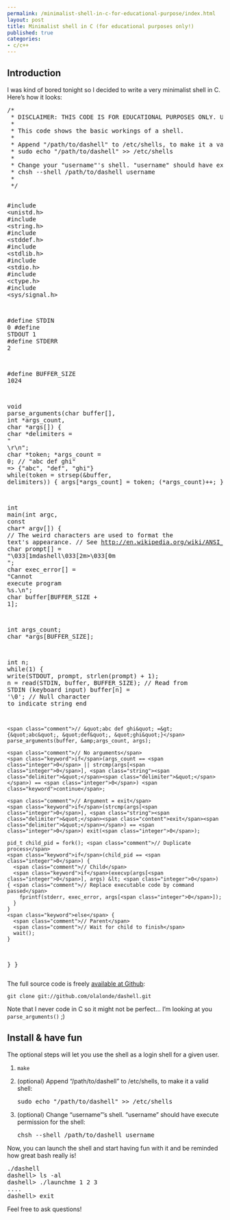 ```yaml
---
permalink: /minimalist-shell-in-c-for-educational-purpose/index.html
layout: post
title: Minimalist shell in C (for educational purposes only!)
published: true
categories:
- c/c++
---
```

<h2>Introduction</h2>

<p>I was kind of bored tonight so I decided to write a very minimalist
shell in C. Here&rsquo;s how it looks:</p>

<div class="CodeRay">
  <div class="code"><pre><span class="comment">/*
 * DISCLAIMER: THIS CODE IS FOR EDUCATIONAL PURPOSES ONLY. USE AT YOUR OWN RISKS.
 *
 * This code shows the basic workings of a shell.
 *
 * Append &quot;/path/to/dashell&quot; to /etc/shells, to make it a valid shell:
 * sudo echo &quot;/path/to/dashell&quot; &gt;&gt; /etc/shells
 *
 * Change your &quot;username&quot;'s shell. &quot;username&quot; should have execute permission for the shell:
 * chsh --shell /path/to/dashell username
 *
 */</span>

<span class="preprocessor">#include</span> <span class="include">&lt;unistd.h&gt;</span>
<span class="preprocessor">#include</span> <span class="include">&lt;string.h&gt;</span>
<span class="preprocessor">#include</span> <span class="include">&lt;stddef.h&gt;</span>
<span class="preprocessor">#include</span> <span class="include">&lt;stdlib.h&gt;</span>
<span class="preprocessor">#include</span> <span class="include">&lt;stdio.h&gt;</span>
<span class="preprocessor">#include</span> <span class="include">&lt;ctype.h&gt;</span>
<span class="preprocessor">#include</span> <span class="include">&lt;sys/signal.h&gt;</span>

<span class="preprocessor">#define</span> STDIN <span class="integer">0</span>
<span class="preprocessor">#define</span> STDOUT <span class="integer">1</span>
<span class="preprocessor">#define</span> STDERR <span class="integer">2</span>

<span class="preprocessor">#define</span> BUFFER_SIZE <span class="integer">1024</span>

<span class="directive">void</span> parse_arguments(<span class="predefined-type">char</span> buffer[], <span class="predefined-type">int</span> *args_count, <span class="predefined-type">char</span> *args[]) {
  <span class="predefined-type">char</span> *delimiters = <span class="string"><span class="delimiter">&quot;</span><span class="content"> </span><span class="char">\r</span><span class="char">\n</span><span class="delimiter">&quot;</span></span>;
  <span class="predefined-type">char</span> *token;
  *args_count = <span class="integer">0</span>;
  <span class="comment">// &quot;abc def ghi&quot; =&gt; {&quot;abc&quot;, &quot;def&quot;, &quot;ghi&quot;}</span>
  <span class="keyword">while</span>(token = strsep(&amp;buffer, delimiters)) {
    args[*args_count] = token;
    (*args_count)++;
  }
}

<span class="predefined-type">int</span> main(<span class="predefined-type">int</span> argc, <span class="directive">const</span> <span class="predefined-type">char</span>* argv[]) {
  <span class="comment">// The weird characters are used to format the text's appearance.</span>
  <span class="comment">// See http://en.wikipedia.org/wiki/ANSI_escape_code</span>
  <span class="predefined-type">char</span> prompt[] = <span class="string"><span class="delimiter">&quot;</span><span class="char">\033</span><span class="content">[1mdashell</span><span class="char">\033</span><span class="content">[2m&gt;</span><span class="char">\033</span><span class="content">[0m </span><span class="delimiter">&quot;</span></span>;
  <span class="predefined-type">char</span> exec_error[] = <span class="string"><span class="delimiter">&quot;</span><span class="content">Cannot execute program %s.</span><span class="char">\n</span><span class="delimiter">&quot;</span></span>;
  <span class="predefined-type">char</span> buffer[BUFFER_SIZE + <span class="integer">1</span>];

  <span class="predefined-type">int</span> args_count;
  <span class="predefined-type">char</span> *args[BUFFER_SIZE];

  <span class="predefined-type">int</span> n;
  <span class="keyword">while</span>(<span class="integer">1</span>) {
    write(STDOUT, prompt, strlen(prompt) + <span class="integer">1</span>);
    n = read(STDIN, buffer, BUFFER_SIZE); <span class="comment">// Read from STDIN (keyboard input)</span>
    buffer[n] = <span class="char">'\0'</span>; <span class="comment">// Null character to indicate string end</span>

    <span class="comment">// &quot;abc def ghi&quot; =&gt; {&quot;abc&quot;, &quot;def&quot;, &quot;ghi&quot;}</span>
    parse_arguments(buffer, &amp;args_count, args);

    <span class="comment">// No arguments</span>
    <span class="keyword">if</span>(args_count == <span class="integer">0</span> || strcmp(args[<span class="integer">0</span>], <span class="string"><span class="delimiter">&quot;</span><span class="delimiter">&quot;</span></span>) == <span class="integer">0</span>) <span class="keyword">continue</span>;

    <span class="comment">// Argument = exit</span>
    <span class="keyword">if</span>(strcmp(args[<span class="integer">0</span>], <span class="string"><span class="delimiter">&quot;</span><span class="content">exit</span><span class="delimiter">&quot;</span></span>) == <span class="integer">0</span>) exit(<span class="integer">0</span>);

    pid_t child_pid = fork(); <span class="comment">// Duplicate process</span>
    <span class="keyword">if</span>(child_pid == <span class="integer">0</span>) {
      <span class="comment">// Child</span>
      <span class="keyword">if</span>(execvp(args[<span class="integer">0</span>], args) &lt; <span class="integer">0</span>) { <span class="comment">// Replace executable code by command passed</span>
        fprintf(stderr, exec_error, args[<span class="integer">0</span>]);
      }
    }
    <span class="keyword">else</span> {
      <span class="comment">// Parent</span>
      <span class="comment">// Wait for child to finish</span>
      wait();
    }
  }
}</pre></div>
</div>


<p>The full source code is freely <a href="https://github.com/olalonde/dashell">available at
Github</a>:</p>

<p><code>git clone git://github.com/olalonde/dashell.git</code></p>

<p>Note that I never code in C so it might not be perfect&hellip; I&rsquo;m looking at you <code>parse_arguments()</code> ;)</p>

<h2>Install &amp; have fun</h2>

<p>The optional steps will let you use the shell as a login shell for a given user.</p>

<ol>
<li><p><code>make</code></p></li>
<li><p>(optional) Append &ldquo;/path/to/dashell&rdquo; to /etc/shells, to make it a
valid shell:</p>

<div class="CodeRay">
  <div class="code"><pre>sudo echo &quot;/path/to/dashell&quot; &gt;&gt; /etc/shells</pre></div>
</div>
</li>
<li><p>(optional) Change &ldquo;username&rdquo;&rsquo;s shell. &ldquo;username&rdquo; should have
execute permission for the shell:</p>

<div class="CodeRay">
  <div class="code"><pre>chsh --shell /path/to/dashell username</pre></div>
</div>
</li>
</ol>


<p>Now, you can launch the shell and start having fun with it and be
reminded how great bash really is!</p>

<div class="CodeRay">
  <div class="code"><pre>./dashell
dashell&gt; ls -al
dashell&gt; ./launchme 1 2 3
....
dashell&gt; exit</pre></div>
</div>


<p>Feel free to ask questions!</p>

